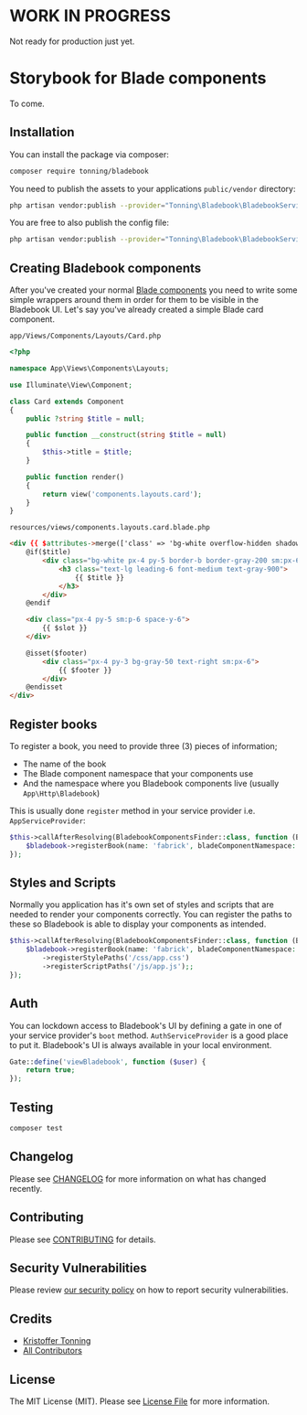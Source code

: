 # WORK IN PROGRESS

Not ready for production just yet.

# Storybook for Blade components

To come.

## Installation

You can install the package via composer:

```bash
composer require tonning/bladebook
```

You need to publish the assets to your applications `public/vendor` directory:

```bash
php artisan vendor:publish --provider="Tonning\Bladebook\BladebookServiceProvider" --tag="bladebook:assets"
```

You are free to also publish the config file:
```bash
php artisan vendor:publish --provider="Tonning\Bladebook\BladebookServiceProvider" --tag="config"
```

## Creating Bladebook components

After you've created your normal [Blade components](https://laravel.com/docs/8.x/blade#components) you need to write some simple wrappers around them in order for them to be visible in the Bladebook UI.
Let's say you've already created a simple Blade card component.

`app/Views/Components/Layouts/Card.php`
```php
<?php

namespace App\Views\Components\Layouts;

use Illuminate\View\Component;

class Card extends Component
{
    public ?string $title = null;

    public function __construct(string $title = null)
    {
        $this->title = $title;
    }

    public function render()
    {
        return view('components.layouts.card');
    }
}
```

`resources/views/components.layouts.card.blade.php`
```html
<div {{ $attributes->merge(['class' => 'bg-white overflow-hidden shadow rounded-md']) }}>
    @if($title)
        <div class="bg-white px-4 py-5 border-b border-gray-200 sm:px-6">
            <h3 class="text-lg leading-6 font-medium text-gray-900">
                {{ $title }}
            </h3>
        </div>
    @endif

    <div class="px-4 py-5 sm:p-6 space-y-6">
        {{ $slot }}
    </div>

    @isset($footer)
        <div class="px-4 py-3 bg-gray-50 text-right sm:px-6">
            {{ $footer }}
        </div>
    @endisset
</div>
```

## Register books

To register a book, you need to provide three (3) pieces of information;
* The name of the book
* The Blade component namespace that your components use
* And the namespace where you Bladebook components live (usually `App\Http\Bladebook`)

This is usually done `register` method in your service provider i.e. `AppServiceProvider`:

```php
$this->callAfterResolving(BladebookComponentsFinder::class, function (BladebookComponentsFinder $bladebook) {
    $bladebook->registerBook(name: 'fabrick', bladeComponentNamespace: 'fab', namespace: 'App\Http\Bladebook');
});
```

## Styles and Scripts
Normally you application has it's own set of styles and scripts that are needed to render your components correctly. You can register the paths to these so Bladebook is able to display your components as intended.

```php
$this->callAfterResolving(BladebookComponentsFinder::class, function (BladebookComponentsFinder $bladebook) {
    $bladebook->registerBook(name: 'fabrick', bladeComponentNamespace: 'fab', namespace: 'App\Http\Bladebook')
        ->registerStylePaths('/css/app.css')
        ->registerScriptPaths('/js/app.js');;
});
```

## Auth
You can lockdown access to Bladebook's UI by defining a gate in one of your service provider's `boot` method. `AuthServiceProvider` is a good place to put it.
Bladebook's UI is always available in your local environment.

```php
Gate::define('viewBladebook', function ($user) {
    return true;
});
```


## Testing

```bash
composer test
```

## Changelog

Please see [CHANGELOG](CHANGELOG.md) for more information on what has changed recently.

## Contributing

Please see [CONTRIBUTING](.github/CONTRIBUTING.md) for details.

## Security Vulnerabilities

Please review [our security policy](../../security/policy) on how to report security vulnerabilities.

## Credits

- [Kristoffer Tonning](https://github.com/tonning)
- [All Contributors](../../contributors)

## License

The MIT License (MIT). Please see [License File](LICENSE.md) for more information.
